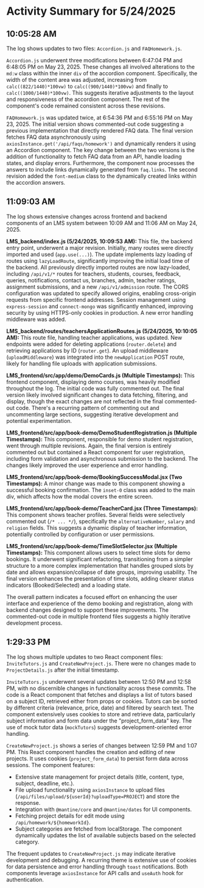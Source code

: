 # Activity Summary for 5/24/2025

## 10:05:28 AM
The log shows updates to two files: `Accordion.js` and `FAQHomework.js`.

`Accordion.js` underwent three modifications between 6:47:04 PM and 6:48:05 PM on May 23, 2025.  These changes all involved alterations to the `md:w` class within the inner `div` of the accordion component. Specifically, the width of the content area was adjusted, increasing from `calc((822/1440)*100vw)` to `calc((900/1440)*100vw)` and finally to `calc((1000/1440)*100vw)`. This suggests iterative adjustments to the layout and responsiveness of the accordion component.  The rest of the component's code remained consistent across these revisions.

`FAQHomework.js` was updated twice, at 6:54:36 PM and 6:55:16 PM on May 23, 2025.  The initial version shows commented-out code suggesting a previous implementation that directly rendered FAQ data. The final version fetches FAQ data asynchronously using `axiosInstance.get('/api/faqs/homework')` and dynamically renders it using an Accordion component.  The key change between the two versions is the addition of functionality to fetch FAQ data from an API, handle loading states, and display errors.  Furthermore,  the component now processes the answers to include links dynamically generated from `faq.links`. The second revision added the `font-medium` class to the dynamically created links within the accordion answers.


## 11:09:03 AM
The log shows extensive changes across frontend and backend components of an LMS system between 10:09 AM and 11:06 AM on May 24, 2025.

**LMS_backend/index.js (5/24/2025, 10:09:53 AM):** This file, the backend entry point, underwent a major revision.  Initially, many routes were directly imported and used (`app.use(...)`).  The update implements lazy loading of routes using `lazyLoadRoute`, significantly improving the initial load time of the backend.  All previously directly imported routes are now lazy-loaded, including `/api/v1/*` routes for teachers, students, courses, feedback, queries, notifications, contact us, branches, admin, teacher ratings, assignment submissions, and a new `/api/v1/admission` route. The CORS configuration was updated to specify allowed origins, enabling cross-origin requests from specific frontend addresses.  Session management using `express-session` and `connect-mongo` was significantly enhanced, improving security by using HTTPS-only cookies in production.  A new error handling middleware was added.

**LMS_backend/routes/teachersApplicationRoutes.js (5/24/2025, 10:10:05 AM):**  This route file, handling teacher applications, was updated. New endpoints were added for deleting applications (`router.delete`) and retrieving applications by ID (`router.get`).  An upload middleware (`uploadMiddleware`) was integrated into the `newApplication` POST route, likely for handling file uploads with application submissions.

**LMS_frontend/src/app/demo/DemoCards.js (Multiple Timestamps):** This frontend component, displaying demo courses, was heavily modified throughout the log. The initial code was fully commented out.  The final version likely involved significant changes to data fetching, filtering, and display, though the exact changes are not reflected in the final commented-out code.  There's a recurring pattern of commenting out and uncommenting large sections, suggesting iterative development and potential experimentation.

**LMS_frontend/src/app/book-demo/DemoStudentRegistration.js (Multiple Timestamps):** This component, responsible for demo student registration, went through multiple revisions.  Again, the final version is entirely commented out but contained a React component for user registration, including form validation and asynchronous submission to the backend. The changes likely improved the user experience and error handling.

**LMS_frontend/src/app/book-demo/BookingSuccessModal.jsx (Two Timestamps):** A minor change was made to this component showing a successful booking confirmation. The `inset-0` class was added to the main div, which affects how the modal covers the entire screen.

**LMS_frontend/src/app/book-demo/TeacherCard.jsx (Three Timestamps):** This component shows teacher profiles.  Several fields were selectively commented out (`/* ... */`), specifically the `alternativeNumber`, `salary` and `religion` fields. This suggests a dynamic display of teacher information, potentially controlled by configuration or user permissions.

**LMS_frontend/src/app/book-demo/TimeSlotSelector.jsx (Multiple Timestamps):**  This component allows users to select time slots for demo bookings.  It underwent significant refactoring, transitioning from a simpler structure to a more complex implementation that handles grouped slots by date and allows expansion/collapse of date groups, improving usability.  The final version enhances the presentation of time slots, adding clearer status indicators (Booked/Selected) and a loading state.  

The overall pattern indicates a focused effort on enhancing the user interface and experience of the demo booking and registration, along with backend changes designed to support these improvements. The commented-out code in multiple frontend files suggests a highly iterative development process.


## 1:29:33 PM
The log shows multiple updates to two React component files: `InviteTutors.js` and `CreateNewProject.js`.  There were no changes made to `ProjectDetails.js` after the initial timestamp.


`InviteTutors.js` underwent several updates between 12:50 PM and 12:58 PM, with no discernible changes in functionality across these commits. The code is a React component that fetches and displays a list of tutors based on a subject ID, retrieved either from props or cookies.  Tutors can be sorted by different criteria (relevance, price, date) and filtered by search text.  The component extensively uses cookies to store and retrieve data, particularly subject information and form data under the "project_form_data" key.  The use of mock tutor data (`mockTutors`) suggests development-oriented error handling.


`CreateNewProject.js` shows a series of changes between 12:59 PM and 1:07 PM.  This React component handles the creation and editing of new projects.  It uses cookies (`project_form_data`) to persist form data across sessions.  The component features:

*   Extensive state management for project details (title, content, type, subject, deadline, etc.).
*   File upload functionality using `axiosInstance` to upload files (`/api/files/upload/${userId}?uploadType=PROJECT`) and store the response.
*   Integration with `@mantine/core` and `@mantine/dates` for UI components.
*   Fetching project details for edit mode using `/api/homework/${homeworkId}`.
*   Subject categories are fetched from localStorage.  The component dynamically updates the list of available subjects based on the selected category.

The frequent updates to `CreateNewProject.js` may indicate iterative development and debugging.  A recurring theme is extensive use of cookies for data persistence and error handling through `toast` notifications.  Both components leverage `axiosInstance` for API calls and `useAuth` hook for authentication.
